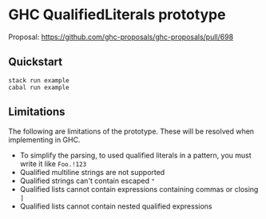 # GHC QualifiedLiterals prototype

Proposal: https://github.com/ghc-proposals/ghc-proposals/pull/698

## Quickstart

```shell
stack run example
cabal run example
```

## Limitations

The following are limitations of the prototype. These will be resolved when implementing in GHC.

* To simplify the parsing, to used qualified literals in a pattern, you must write it like `Foo.!123`
* Qualified multiline strings are not supported
* Qualified strings can't contain escaped `"`
* Qualified lists cannot contain expressions containing commas or closing `]`
* Qualified lists cannot contain nested qualified expressions
